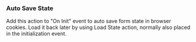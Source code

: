 ### Auto Save State

Add this action to "On Init" event to auto save form state in browser cookies. Load it back later by using Load State action, normally also placed in the initialization event.

